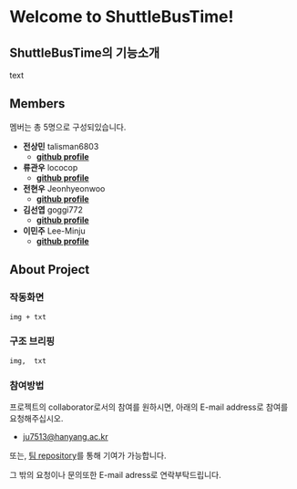 # Welcome to ShuttleBusTime!

 ## ShuttleBusTime의 기능소개
 
  text

 ## Members

  멤버는 총 5명으로 구성되있습니다.

  - __전상민__ talisman6803
    - __[github profile](https://github.com/talisman6803)__
  - __류관우__ lococop
    - __[github profile](https://github.com/lococop)__
  - __전현우__ Jeonhyeonwoo
    - __[github profile](https://github.com/jeonhyeonwoo)__
  - __김선엽__ goggi772
    - __[github profile](https://github.com/goggi772)__
  - __이민주__ Lee-Minju
    - __[github profile](https://github.com/Lee-Minju)__
  
 ## About Project
   ### 작동화면
    img + txt
  
   ### 구조 브리핑
    img,  txt
  
   ### 참여방법
   프로젝트의 collaborator로서의 참여를 원하시면, 아래의 E-mail address로 참여를 요청해주십시오.
   - ju7513@hanyang.ac.kr
   
   또는, [팀 repository](https://github.com/Lee-Minju/oss2020-teamproject)를 통해 기여가 가능합니다.
   
   그 밖의 요청이나 문의또한 E-mail adress로 연락부탁드립니다.
   
   
  
